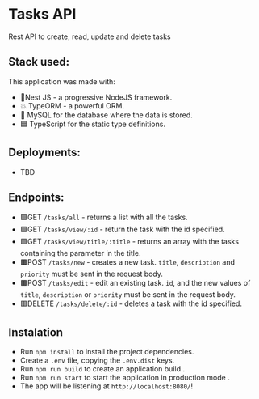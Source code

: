 # Tasks API

Rest API to create, read, update and delete tasks

## Stack used:

This application was made with:

- 🐯Nest JS - a progressive NodeJS framework.
- 💥 TypeORM - a powerful ORM.
- 🐘 MySQL for the database where the data is stored.
- 🟦 TypeScript for the static type definitions.

## Deployments:

- TBD

## Endpoints:

- 🟩GET `/tasks/all` - returns a list with all the tasks.
- 🟩GET `/tasks/view/:id` - return the task with the id specified.
- 🟩GET `/tasks/view/title/:title` - returns an array with the tasks containing the parameter in the title.
- 🟫POST `/tasks/new` - creates a new task. `title`, `description` and `priority` must be sent in the request body.
- 🟫POST `/tasks/edit` - edit an existing task. `id`, and the new values of `title`, `description` or `priority` must be sent in the request body.
- 🟥DELETE `/tasks/delete/:id` - deletes a task with the id specified.

## Instalation

- Run `npm install` to install the project dependencies.
- Create a `.env` file, copying the `.env.dist` keys.
- Run `npm run build` to create an application build .
- Run `npm run start` to start the application in production mode .
- The app will be listening at `http://localhost:8080/`!

